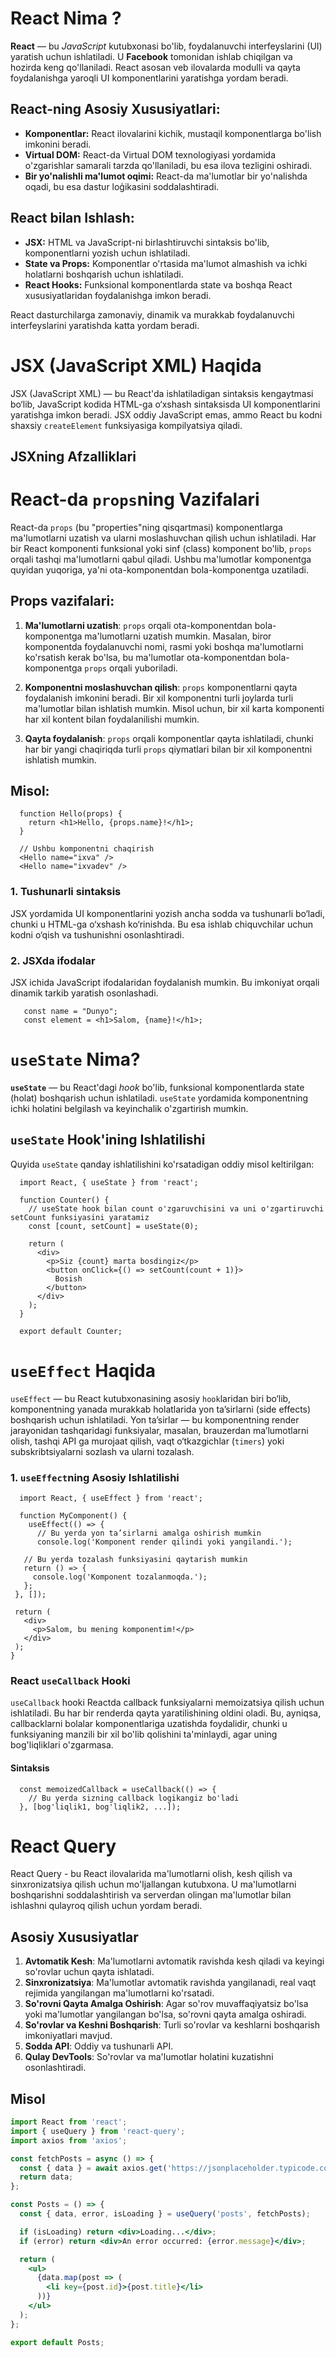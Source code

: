 

# React Nima ? 

**React** — bu *JavaScript* kutubxonasi bo'lib, foydalanuvchi interfeyslarini (UI) yaratish uchun ishlatiladi. U **Facebook** tomonidan ishlab chiqilgan va hozirda keng qo'llaniladi. React asosan veb ilovalarda modulli va qayta foydalanishga yaroqli UI komponentlarini yaratishga yordam beradi.

## React-ning Asosiy Xususiyatlari:
- **Komponentlar:** React ilovalarini kichik, mustaqil komponentlarga bo'lish imkonini beradi.
- **Virtual DOM:** React-da Virtual DOM texnologiyasi yordamida o'zgarishlar samarali tarzda qo'llaniladi, bu esa ilova tezligini oshiradi.
- **Bir yo'nalishli ma'lumot oqimi:** React-da ma'lumotlar bir yo'nalishda oqadi, bu esa dastur loģikasini soddalashtiradi.

## React bilan Ishlash:
- **JSX:** HTML va JavaScript-ni birlashtiruvchi sintaksis bo'lib, komponentlarni yozish uchun ishlatiladi.
- **State va Props:** Komponentlar o'rtasida ma'lumot almashish va ichki holatlarni boshqarish uchun ishlatiladi.
- **React Hooks:** Funksional komponentlarda state va boshqa React xususiyatlaridan foydalanishga imkon beradi.

React dasturchilarga zamonaviy, dinamik va murakkab foydalanuvchi interfeyslarini yaratishda katta yordam beradi.

# JSX (JavaScript XML) Haqida

JSX (JavaScript XML) — bu React'da ishlatiladigan sintaksis kengaytmasi bo‘lib, JavaScript kodida HTML-ga o‘xshash sintaksisda UI komponentlarini yaratishga imkon beradi. JSX oddiy JavaScript emas, ammo React bu kodni shaxsiy `createElement` funksiyasiga kompilyatsiya qiladi.

## JSXning Afzalliklari

# React-da `props`ning Vazifalari

React-da `props` (bu "properties"ning qisqartmasi) komponentlarga ma'lumotlarni uzatish va ularni moslashuvchan qilish uchun ishlatiladi. Har bir React komponenti funksional yoki sinf (class) komponent bo'lib, `props` orqali tashqi ma'lumotlarni qabul qiladi. Ushbu ma'lumotlar komponentga quyidan yuqoriga, ya'ni ota-komponentdan bola-komponentga uzatiladi.

## Props vazifalari:

1. **Ma'lumotlarni uzatish**: 
   `props` orqali ota-komponentdan bola-komponentga ma'lumotlarni uzatish mumkin. Masalan, biror komponentda foydalanuvchi nomi, rasmi yoki boshqa ma'lumotlarni ko'rsatish kerak bo'lsa, bu ma'lumotlar ota-komponentdan bola-komponentga `props` orqali yuboriladi.

2. **Komponentni moslashuvchan qilish**: 
   `props` komponentlarni qayta foydalanish imkonini beradi. Bir xil komponentni turli joylarda turli ma'lumotlar bilan ishlatish mumkin. Misol uchun, bir xil karta komponenti har xil kontent bilan foydalanilishi mumkin.

3. **Qayta foydalanish**: 
   `props` orqali komponentlar qayta ishlatiladi, chunki har bir yangi chaqiriqda turli `props` qiymatlari bilan bir xil komponentni ishlatish mumkin.

## Misol:


      function Hello(props) {
        return <h1>Hello, {props.name}!</h1>;
      }
      
      // Ushbu komponentni chaqirish
      <Hello name="ixva" />
      <Hello name="ixvadev" />


### 1. **Tushunarli sintaksis**
   JSX yordamida UI komponentlarini yozish ancha sodda va tushunarli bo‘ladi, chunki u HTML-ga o‘xshash ko‘rinishda. Bu esa ishlab chiquvchilar uchun kodni o‘qish va tushunishni osonlashtiradi.

### 2. **JSXda ifodalar**
   JSX ichida JavaScript ifodalaridan foydalanish mumkin. Bu imkoniyat orqali dinamik tarkib yaratish osonlashadi.

       const name = "Dunyo";
       const element = <h1>Salom, {name}!</h1>;


# `useState` Nima?

**`useState`** — bu React'dagi *hook* bo'lib, funksional komponentlarda state (holat) boshqarish uchun ishlatiladi. `useState` yordamida komponentning ichki holatini belgilash va keyinchalik o'zgartirish mumkin.

## `useState` Hook'ining Ishlatilishi

Quyida `useState` qanday ishlatilishini ko'rsatadigan oddiy misol keltirilgan:

    
      import React, { useState } from 'react';
      
      function Counter() {
        // useState hook bilan count o'zgaruvchisini va uni o'zgartiruvchi setCount funksiyasini yaratamiz
        const [count, setCount] = useState(0);
      
        return (
          <div>
            <p>Siz {count} marta bosdingiz</p>
            <button onClick={() => setCount(count + 1)}>
              Bosish
            </button>
          </div>
        );
      }
      
      export default Counter;

# `useEffect` Haqida

`useEffect` — bu React kutubxonasining asosiy `hook`laridan biri bo‘lib, komponentning yanada murakkab holatlarida yon ta’sirlarni (side effects) boshqarish uchun ishlatiladi. Yon ta’sirlar — bu komponentning render jarayonidan tashqaridagi funksiyalar, masalan, brauzerdan ma’lumotlarni olish, tashqi API ga murojaat qilish, vaqt o‘tkazgichlar (`timers`) yoki subskribtsiyalarni sozlash va ularni tozalash.

### 1. `useEffect`ning Asosiy Ishlatilishi


      import React, { useEffect } from 'react';
      
      function MyComponent() {
        useEffect(() => {
          // Bu yerda yon ta’sirlarni amalga oshirish mumkin
          console.log('Komponent render qilindi yoki yangilandi.');
   
       // Bu yerda tozalash funksiyasini qaytarish mumkin
       return () => {
         console.log('Komponent tozalanmoqda.');
       };
     }, []);
   
     return (
       <div>
         <p>Salom, bu mening komponentim!</p>
       </div>
     );
    }

### React `useCallback` Hooki

`useCallback` hooki Reactda callback funksiyalarni memoizatsiya qilish uchun ishlatiladi. Bu har bir renderda qayta yaratilishining oldini oladi. Bu, ayniqsa, callbacklarni bolalar komponentlariga uzatishda foydalidir, chunki u funksiyaning manzili bir xil bo'lib qolishini ta'minlaydi, agar uning bog'liqliklari o'zgarmasa.

#### Sintaksis

      const memoizedCallback = useCallback(() => {
        // Bu yerda sizning callback logikangiz bo'ladi
      }, [bog'liqlik1, bog'liqlik2, ...]);
# React Query

React Query - bu React ilovalarida ma'lumotlarni olish, kesh qilish va sinxronizatsiya qilish uchun mo'ljallangan kutubxona. U ma'lumotlarni boshqarishni soddalashtirish va serverdan olingan ma'lumotlar bilan ishlashni qulayroq qilish uchun yordam beradi.

## Asosiy Xususiyatlar

1. **Avtomatik Kesh**: Ma'lumotlarni avtomatik ravishda kesh qiladi va keyingi so'rovlar uchun qayta ishlatadi.
2. **Sinxronizatsiya**: Ma'lumotlar avtomatik ravishda yangilanadi, real vaqt rejimida yangilangan ma'lumotlarni ko'rsatadi.
3. **So'rovni Qayta Amalga Oshirish**: Agar so'rov muvaffaqiyatsiz bo'lsa yoki ma'lumotlar yangilangan bo'lsa, so'rovni qayta amalga oshiradi.
4. **So'rovlar va Keshni Boshqarish**: Turli so'rovlar va keshlarni boshqarish imkoniyatlari mavjud.
5. **Sodda API**: Oddiy va tushunarli API.
6. **Qulay DevTools**: So'rovlar va ma'lumotlar holatini kuzatishni osonlashtiradi.

## Misol

```jsx
import React from 'react';
import { useQuery } from 'react-query';
import axios from 'axios';

const fetchPosts = async () => {
  const { data } = await axios.get('https://jsonplaceholder.typicode.com/posts');
  return data;
};

const Posts = () => {
  const { data, error, isLoading } = useQuery('posts', fetchPosts);

  if (isLoading) return <div>Loading...</div>;
  if (error) return <div>An error occurred: {error.message}</div>;

  return (
    <ul>
      {data.map(post => (
        <li key={post.id}>{post.title}</li>
      ))}
    </ul>
  );
};

export default Posts;

